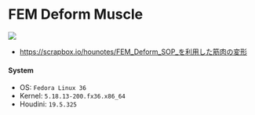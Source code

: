 # FEM Deform Muscle
![](https://i.gyazo.com/76fee0537d8ba68b134977f715424097.gif)  
- https://scrapbox.io/hounotes/FEM_Deform_SOP_を利用した筋肉の変形

#### System
- OS: `Fedora Linux 36`
- Kernel: `5.18.13-200.fx36.x86_64`
- Houdini: `19.5.325`